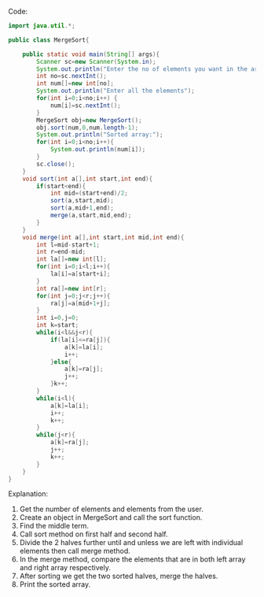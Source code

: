 Code:
```java
import java.util.*;

public class MergeSort{

	public static void main(String[] args){
		Scanner sc=new Scanner(System.in);
		System.out.println("Enter the no of elements you want in the array");
		int no=sc.nextInt();
		int num[]=new int[no];
		System.out.println("Enter all the elements");
		for(int i=0;i<no;i++) {
			num[i]=sc.nextInt();
		}
		MergeSort obj=new MergeSort();
		obj.sort(num,0,num.length-1);
		System.out.println("Sorted array:");
		for(int i=0;i<no;i++){
			System.out.println(num[i]);
		}
		sc.close();
	}
	void sort(int a[],int start,int end){
		if(start<end){
			int mid=(start+end)/2;
			sort(a,start,mid);
			sort(a,mid+1,end);
			merge(a,start,mid,end);
		}
	}
	void merge(int a[],int start,int mid,int end){
		int l=mid-start+1;
		int r=end-mid;
		int la[]=new int[l];
		for(int i=0;i<l;i++){
			la[i]=a[start+i];
		}
		int ra[]=new int[r];
		for(int j=0;j<r;j++){
			ra[j]=a[mid+1+j];
		}
		int i=0,j=0;
		int k=start;
		while(i<l&&j<r){
			if(la[i]<=ra[j]){
				a[k]=la[i];
				i++;
			}else{
				a[k]=ra[j];
				j++;
			}k++;
		}
		while(i<l){
			a[k]=la[i];
			i++;
			k++;
		}
		while(j<r){
			a[k]=ra[j];
			j++;
			k++;
		}
	}
}
```
Explanation:
1. Get the number of elements and elements from the user.
2. Create an object in MergeSort and call the sort function.
3. Find the middle term.
4. Call sort method on first half and second half.
5. Divide the 2 halves further until and unless we are left with individual elements then call merge method.
6. In the merge method, compare the elements that are in both left array and right array respectively.
7. After sorting we get the two sorted halves, merge the halves.
8. Print the sorted array.

